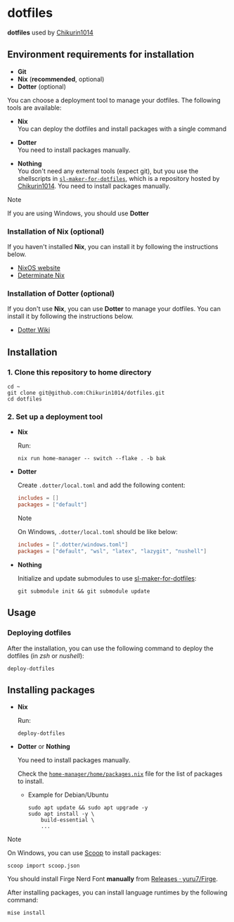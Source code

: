 # dotfiles

**dotfiles** used by [Chikurin1014](https://github.com/Chikurin1014)

## Environment requirements for installation

- **Git**
- **Nix** (**recommended**, optional)
- **Dotter** (optional)

You can choose a deployment tool to manage your dotfiles. The following tools are available:

- **Nix** \
You can deploy the dotfiles and install packages with a single command

- **Dotter** \
You need to install packages manually.

- **Nothing** \
You don't need any external tools (expect git), but you use the shellscripts in [`sl-maker-for-dotfiles`](https://github.com/Chikurin1014/sl-maker-for-dotfiles), which is a repository hosted by [Chikurin1014](https://github.com/Chikurin1014). You need to install packages manually.

> [!NOTE]
> If you are using Windows, you should use **Dotter**

### Installation of Nix (optional)

If you haven't installed **Nix**, you can install it by following the instructions below.

- [NixOS website](https://nixos.org/download/)
- [Determinate Nix](https://docs.determinate.systems/determinate-nix#getting-started)

### Installation of Dotter (optional)

If you don't use **Nix**, you can use **Dotter** to manage your dotfiles. You can install it by following the instructions below.

- [Dotter Wiki](https://github.com/SuperCuber/dotter/wiki)

## Installation

### 1. Clone this repository to home directory

   ```shell
   cd ~
   git clone git@github.com:Chikurin1014/dotfiles.git
   cd dotfiles
   ```

### 2. Set up a deployment tool

- **Nix**

  Run:

  ```shell
  nix run home-manager -- switch --flake . -b bak
  ```

- **Dotter**

  Create `.dotter/local.toml` and add the following content:

  ```toml
  includes = []
  packages = ["default"]
  ```

  > [!NOTE]
  > On Windows, `.dotter/local.toml` should be like below:
  >
  > ```toml
  > includes = [".dotter/windows.toml"]
  > packages = ["default", "wsl", "latex", "lazygit", "nushell"]
  > ```

- **Nothing**

  Initialize and update submodules to use [sl-maker-for-dotfiles](https://github.com/Chikurin1014/sl-maker-for-dotfiles):

  ```shell
  git submodule init && git submodule update
  ```

## Usage

### Deploying dotfiles

After the installation, you can use the following command to deploy the dotfiles (in *zsh* or *nushell*):

```shell
deploy-dotfiles
```

## Installing packages

- **Nix**

  Run:

  ```shell
  deploy-dotfiles
  ```

- **Dotter** or **Nothing**

  You need to install packages manually.

  Check the [`home-manager/home/packages.nix`](https://github.com/Chikurin1014/dotfiles/blob/main/home-manager/home/packages.nix) file for the list of packages to install.

  - Example for Debian/Ubuntu

    ```shell
    sudo apt update && sudo apt upgrade -y
    sudo apt install -y \
        build-essential \
        ...
    ```

> [!NOTE]
> On Windows, you can use [Scoop](https://scoop.sh/) to install packages:
>
> ```shell
> scoop import scoop.json
> ```
>
> You should install Firge Nerd Font **manually** from [Releases · yuru7/Firge](https://github.com/yuru7/Firge/releases).

After installing packages, you can install language runtimes by the following command:

```shell
mise install
```
